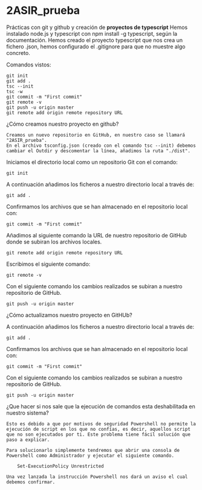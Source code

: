 # 2ASIR_prueba
Prácticas con git y github y creación de **proyectos de typescript**
Hemos instalado node.js y typescript con npm install -g typescript, según la documentación.
Hemos creado el proyecto typescript que nos crea un fichero .json, hemos configurado el .gitignore para que no muestre algo concreto.

Comandos vistos:

    git init
    git add .
    tsc --init
    tsc -w
    git commit -m "First commit"
    git remote -v
    git push -u origin master
    git remote add origin remote repository URL

¿Cómo creamos nuestro proyecto en github?

    Creamos un nuevo repositorio en GitHub, en nuestro caso se llamará "2ASIR_prueba".
    En el archivo tsconfig.json (creado con el comando tsc --init) debemos cambiar el Outdir y descomentar la línea, añadimos la ruta "./dist".

Iniciamos el directorio local como un repositorio Git con el comando:

    git init

A continuación añadimos los ficheros a nuestro directorio local a través de:

    git add .

Confirmamos los archivos que se han almacenado en el repositorio local con:

    git commit -m "First commit"

Añadimos al siguiente comando la URL de nuestro repositorio de GitHub donde se subiran los archivos locales.

    git remote add origin remote repository URL

Escribimos el siguiente comando:

    git remote -v

Con el siguiente comando los cambios realizados se subiran a nuestro repositorio de GitHub.

    git push -u origin master

¿Cómo actualizamos nuestro proyecto en GitHUb?

A continuación añadimos los ficheros a nuestro directorio local a través de:

    git add .

Confirmamos los archivos que se han almacenado en el repositorio local con:

    git commit -m "First commit"

Con el siguiente comando los cambios realizados se subiran a nuestro repositorio de GitHub.

    git push -u origin master

¿Que hacer si nos sale que la ejecución de comandos esta deshabilitada en nuestro sistema?

    Esto es debido a que por motivos de seguridad Powershell no permite la ejecución de script en los que no confías, es decir, aquellos script que no son ejecutados por ti. Este problema tiene fácil solución que paso a explicar.

    Para solucionarlo simplemente tendremos que abrir una consola de Powershell como Administrador y ejecutar el siguiente comando.

        Set-ExecutionPolicy Unrestricted

    Una vez lanzada la instrucción Powershell nos dará un aviso el cual debemos confirmar.